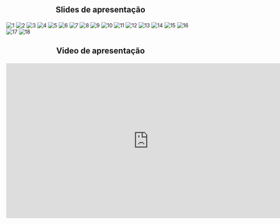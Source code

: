 ## <p align="center">Slides de apresentação</p>

![1](https://user-images.githubusercontent.com/86808578/234872103-ae786a7f-d365-4eda-9ad0-33a55985ee7e.jpg)
![2](https://user-images.githubusercontent.com/86808578/234872108-8462b86e-7b82-4c02-8f18-e3765f0bfd8b.jpg)
![3](https://user-images.githubusercontent.com/86808578/234872111-0abf7410-4527-487d-b0f0-87e4367061a9.jpg)
![4](https://user-images.githubusercontent.com/86808578/234872116-79612a24-4fce-4242-846c-3639ebe59340.jpg)
![5](https://user-images.githubusercontent.com/86808578/234872119-8241cb3f-47f0-45f7-adfd-7bc5a9c26dd1.jpg)
![6](https://user-images.githubusercontent.com/86808578/234872122-4e370097-70da-4416-bebd-b98cec6ed60b.jpg)
![7](https://user-images.githubusercontent.com/86808578/234872125-6f63dc5a-efa3-4ea7-a420-67a4e4adf077.jpg)
![8](https://user-images.githubusercontent.com/86808578/234872127-1782095b-1692-4855-adec-2782eef4378e.jpg)
![9](https://user-images.githubusercontent.com/86808578/234872130-5382c74c-03cd-4f99-b7c9-0ea40a6c293e.jpg)
![10](https://user-images.githubusercontent.com/86808578/234872135-798d5133-b4aa-463c-87a5-769338da4053.jpg)
![11](https://user-images.githubusercontent.com/86808578/234872141-c8bdfc46-de46-471a-965f-8a7809514e10.jpg)
![12](https://user-images.githubusercontent.com/86808578/234872145-0290a306-199d-4014-bf6f-286c4f9d3cc9.jpg)
![13](https://user-images.githubusercontent.com/86808578/234872146-8150e3e3-465b-4b67-b2f3-be3faafbebfd.jpg)
![14](https://user-images.githubusercontent.com/86808578/234872148-b3347b60-9c8e-4930-98d8-0b0b3847677d.jpg)
![15](https://user-images.githubusercontent.com/86808578/234872154-c6f10714-6c67-45ef-9cd7-c92bf5687968.jpg)
![16](https://user-images.githubusercontent.com/86808578/234872158-a802eeaf-f276-46fe-aa3a-c1f3207ae85d.jpg)
![17](https://user-images.githubusercontent.com/86808578/234872159-191708f5-1f47-4c24-ade5-2a4949ccce2e.jpg)
![18](https://user-images.githubusercontent.com/86808578/234872086-258d1430-0ec7-48f9-ac22-b32f22dc8c40.jpg)

## <p align="center">Video de apresentação</p>

<p align="center">
<iframe width="760" height="415" src="https://www.youtube.com/embed/vTTdvuJyNaQ" title="YouTube video player" frameborder="0" allow="accelerometer; autoplay; clipboard-write; encrypted-media; gyroscope; picture-in-picture; web-share" allowfullscreen></iframe>
</p>
